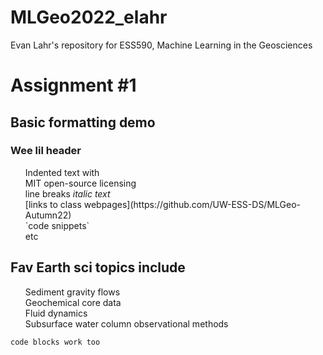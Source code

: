 # MLGeo2022_elahr
Evan Lahr's repository for ESS590, Machine Learning in the Geosciences

# Assignment #1

## Basic formatting demo
### Wee lil header
<ol>
  Indented text with <br>
  MIT open-source licensing <br>
  line breaks <em>italic text</em><br>
  [links to class webpages](https://github.com/UW-ESS-DS/MLGeo-Autumn22)<br>
  `code snippets`<br>
  etc<br>
</ol>

## Fav Earth sci topics include
<ol>
  Sediment gravity flows <br>
  Geochemical core data <br>
  Fluid dynamics <br>
  Subsurface water column observational methods <br>
</ol>

```
code blocks work too
```

